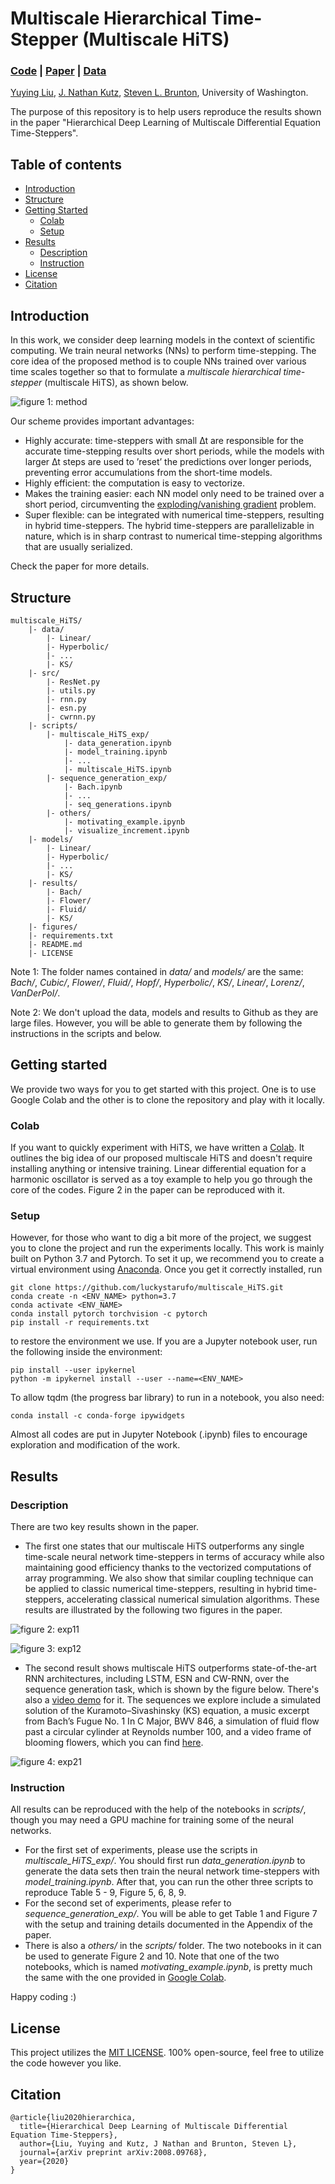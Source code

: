 # Multiscale Hierarchical Time-Stepper (Multiscale HiTS)

### [Code](https://colab.research.google.com/drive/1I6sX-yqP__Z3iX-ita-pXi96d-tnZT_S) | [Paper](https://arxiv.org/abs/2008.09768) | [Data](https://www.dropbox.com/sh/hn47hecp22xpxt4/AADkXmbqZHg4yPRnBAUMFi9wa?dl=0)

[Yuying Liu](https://students.washington.edu/yliu814/wordpress/),
[J. Nathan Kutz](http://faculty.washington.edu/kutz/),
[Steven L. Brunton](https://www.eigensteve.com), University of Washington. <br>

The purpose of this repository is to help users reproduce the results shown in the paper "Hierarchical Deep Learning of Multiscale Differential Equation Time-Steppers".

## Table of contents
* [Introduction](#introduction)
* [Structure](#structure)
* [Getting Started](#getting-started)
    * [Colab](#colab)
    * [Setup](#setup)
* [Results](#results)
    * [Description](#description)
    * [Instruction](#instruction)
* [License](#license)
* [Citation](#citation)

## Introduction
In this work, we consider deep learning models in the context of scientific computing. 
We train neural networks (NNs) to perform time-stepping. The core idea of the proposed method is to 
couple NNs trained over various time scales together so that to formulate a 
<em>multiscale hierarchical time-stepper</em> (multiscale HiTS), as shown below.

![figure 1: method](./figures/Multiscale_forecast_diagram.jpeg?raw=true)

Our scheme provides important advantages:
* Highly accurate: time-steppers with small ∆t are responsible for the accurate time-stepping results over short periods, 
while the models with larger ∆t steps are used to ’reset’ the predictions over longer periods, preventing error accumulations 
from the short-time models.
* Highly efficient: the computation is easy to vectorize.
* Makes the training easier: each NN model only need to be trained over a short period, circumventing the 
[exploding/vanishing gradient](https://en.wikipedia.org/wiki/Vanishing_gradient_problem) problem.
* Super flexible: can be integrated with numerical time-steppers, resulting in hybrid time-steppers. The hybrid time-steppers
are parallelizable in nature, which is in sharp contrast to numerical time-stepping algorithms that are usually serialized.

Check the paper for more details.

## Structure
    multiscale_HiTS/
        |- data/
            |- Linear/
            |- Hyperbolic/
            |- ...
            |- KS/
        |- src/
            |- ResNet.py
            |- utils.py
            |- rnn.py
            |- esn.py
            |- cwrnn.py
        |- scripts/
            |- multiscale_HiTS_exp/
                |- data_generation.ipynb
                |- model_training.ipynb
                |- ...
                |- multiscale_HiTS.ipynb
            |- sequence_generation_exp/
                |- Bach.ipynb
                |- ...
                |- seq_generations.ipynb
            |- others/
                |- motivating_example.ipynb
                |- visualize_increment.ipynb
        |- models/
            |- Linear/
            |- Hyperbolic/
            |- ...
            |- KS/
        |- results/
            |- Bach/
            |- Flower/
            |- Fluid/
            |- KS/
        |- figures/
        |- requirements.txt
        |- README.md
        |- LICENSE

Note 1: The folder names contained in <em>data/</em> and <em>models/</em> are the same: 
<em>Bach/</em>, <em>Cubic/</em>, <em>Flower/</em>, <em>Fluid/</em>, <em>Hopf/</em>, <em>Hyperbolic/</em>, <em>KS/</em>, 
<em>Linear/</em>, <em>Lorenz/</em>, <em>VanDerPol/</em>. 

Note 2: We don't upload the data, models and results to Github as they are large files. However, you will be able to 
generate them by following the instructions in the scripts and below.


## Getting started
We provide two ways for you to get started with this project. One is to use Google Colab and the other is to clone the 
repository and play with it locally.
### Colab
If you want to quickly experiment with HiTS, we have written a [Colab](https://colab.research.google.com/drive/1I6sX-yqP__Z3iX-ita-pXi96d-tnZT_S). 
It outlines the big idea of our proposed multiscale HiTS and doesn't require installing anything or intensive training. 
Linear differential equation for a harmonic oscillator is served as a toy example to help you go through the core of the codes.
Figure 2 in the paper can be reproduced with it.

### Setup
However, for those who want to dig a bit more of the project, we suggest you to clone the project and run the experiments locally.
This work is mainly built on Python 3.7 and Pytorch. To set it up, we recommend you to create a virtual environment 
using [Anaconda](https://docs.anaconda.com/anaconda/install/). Once you get it correctly installed, run
```
git clone https://github.com/luckystarufo/multiscale_HiTS.git
conda create -n <ENV_NAME> python=3.7
conda activate <ENV_NAME>
conda install pytorch torchvision -c pytorch
pip install -r requirements.txt
```
to restore the environment we use. If you are a Jupyter notebook user, run the following inside the environment:
```
pip install --user ipykernel
python -m ipykernel install --user --name=<ENV_NAME>
```
To allow tqdm (the progress bar library) to run in a notebook, you also need:
```
conda install -c conda-forge ipywidgets
```
Almost all codes are put in Jupyter Notebook (.ipynb) files to encourage exploration and modification of the work. 


## Results

### Description
There are two key results shown in the paper. 
* The first one states that our multiscale HiTS outperforms any single
time-scale neural network time-steppers in terms of accuracy while also maintaining good efficiency thanks to the
vectorized computations of array programming. We also show that similar coupling technique can be applied to classic 
numerical time-steppers, resulting in hybrid time-steppers, accelerating classical numerical simulation algorithms. 
These results are illustrated by the following two figures in the paper.

![figure 2: exp11](./figures/multiscale_forecast.jpeg?raw=true)

![figure 3: exp12](./figures/acc_vs_eff.jpeg?raw=true)

* The second result shows multiscale HiTS outperforms state-of-the-art RNN architectures, including LSTM, ESN and CW-RNN,
over the sequence generation task, which is shown by the figure below. There's also a [video demo](https://www.youtube.com/watch?v=2psX5efLhCE) 
for it. The sequences we explore include a simulated solution of the Kuramoto–Sivashinsky (KS) equation, 
a music excerpt from Bach’s Fugue No. 1 In C Major, BWV 846, a simulation of fluid flow past a circular cylinder at 
Reynolds number 100, and a video frame of blooming flowers, which you can find [here](https://www.dropbox.com/sh/hn47hecp22xpxt4/AADkXmbqZHg4yPRnBAUMFi9wa?dl=0).

![figure 4: exp21](./figures/benchmarks.jpeg?raw=true)

### Instruction
All results can be reproduced with the help of the notebooks in <em>scripts/</em>, though you may need a GPU machine for
training some of the neural networks. 
* For the first set of experiments, please use the scripts in <em>multiscale_HiTS_exp/</em>. You should first run 
<em>data_generation.ipynb</em> to generate the data sets then train the neural network time-steppers with <em>model_training.ipynb</em>.
After that, you can run the other three scripts to reproduce Table 5 - 9, Figure 5, 6, 8, 9.
* For the second set of experiments, please refer to <em>sequence_generation_exp/</em>. You will be able to get Table 1 
and Figure 7 with the setup and training details documented in the Appendix of the paper. 
* There is also a <em>others/</em> in the <em>scripts/</em> folder. The two notebooks in it can be used to generate Figure 2 
and 10. Note that one of the two notebooks, which is named <em>motivating_example.ipynb</em>, is pretty much the same with 
the one provided in [Google Colab](https://colab.research.google.com/drive/1I6sX-yqP__Z3iX-ita-pXi96d-tnZT_S).

Happy coding :)


## License
This project utilizes the [MIT LICENSE](LICENSE).
100% open-source, feel free to utilize the code however you like. 

## Citation
```
@article{liu2020hierarchica,
  title={Hierarchical Deep Learning of Multiscale Differential Equation Time-Steppers},
  author={Liu, Yuying and Kutz, J Nathan and Brunton, Steven L},
  journal={arXiv preprint arXiv:2008.09768},
  year={2020}
}
```










